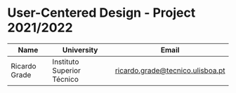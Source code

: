 # User-Centered Design - Project 2021/2022

| Name | University | Email |
| ---- | ---- | ---- |
| Ricardo Grade | Instituto Superior Técnico | ricardo.grade@tecnico.ulisboa.pt |
